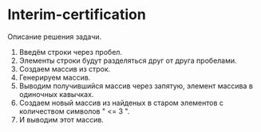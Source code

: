 # Interim-certification

Описание решения задачи.

1. Введём строки через пробел.
2. Элементы строки будут разделяться друг от друга пробелами.
3. Создаем массив из строк.
4. Генерируем массив.
5. Выводим получившийся массив через запятую, элемент массива в одиночных кавычках.
6. Создаем новый массив из найденых в старом элементов с количеством символов " <= 3 ".
7. И выводим этот массив.